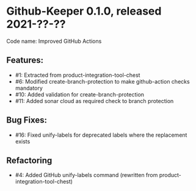# Github-Keeper 0.1.0, released 2021-??-??

Code name: Improved GitHub Actions

## Features:

* #1: Extracted from product-integration-tool-chest
* #6: Modified create-branch-protection to make github-action checks mandatory
* #10: Added validation for create-branch-protection
* #11: Added sonar cloud as required check to branch protection

## Bug Fixes:

* #16: Fixed unify-labels for deprecated labels where the replacement exists

## Refactoring

* #4: Added GitHub unify-labels command (rewritten from product-integration-tool-chest)